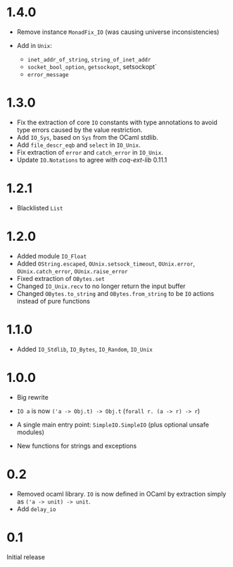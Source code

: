 # 1.4.0

- Remove instance `MonadFix_IO` (was causing universe inconsistencies)
- Add in `Unix`:

    + `inet_addr_of_string`, `string_of_inet_addr`
    + `socket_bool_option`, `getsockopt`, setsockopt`
    + `error_message`

# 1.3.0

- Fix the extraction of core `IO` constants with type annotations to avoid
  type errors caused by the value restriction.
- Add `IO_Sys`, based on `Sys` from the OCaml stdlib.
- Add `file_descr_eqb` and `select` in `IO_Unix`.
- Fix extraction of `error` and `catch_error` in `IO_Unix`.
- Update `IO.Notations` to agree with *coq-ext-lib* 0.11.1

# 1.2.1

- Blacklisted `List`

# 1.2.0

- Added module `IO_Float`
- Added `OString.escaped`, `OUnix.setsock_timeout`, `OUnix.error`,
  `OUnix.catch_error`, `OUnix.raise_error`
- Fixed extraction of `OBytes.set`
- Changed `IO_Unix.recv` to no longer return the input buffer
- Changed `OBytes.to_string` and `OBytes.from_string` to be `IO` actions
  instead of pure functions

# 1.1.0

- Added `IO_Stdlib`, `IO_Bytes`, `IO_Random`, `IO_Unix`

# 1.0.0

- Big rewrite

- `IO a` is now `('a -> Obj.t) -> Obj.t` (`forall r. (a -> r) -> r`)
- A single main entry point: `SimpleIO.SimpleIO` (plus optional unsafe modules)
- New functions for strings and exceptions

# 0.2

- Removed ocaml library. `IO` is now defined in OCaml by extraction simply as
  `('a -> unit) -> unit`.
- Add `delay_io`

# 0.1

Initial release
